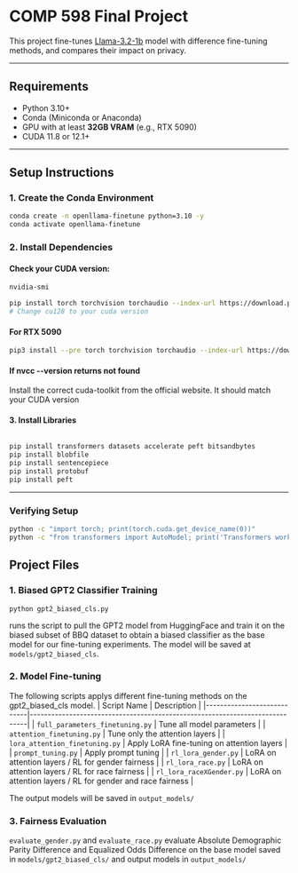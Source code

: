 # COMP 598 Final Project

This project fine-tunes [Llama-3.2-1b](https://huggingface.co/meta-llama/Llama-3.2-1B) model with difference fine-tuning methods, and compares their impact on privacy.

---

## Requirements

- Python 3.10+
- Conda (Miniconda or Anaconda)
- GPU with at least **32GB VRAM** (e.g., RTX 5090)
- CUDA 11.8 or 12.1+

---

## Setup Instructions
### 1. Create the Conda Environment

```bash
conda create -n openllama-finetune python=3.10 -y
conda activate openllama-finetune
```

### 2. Install Dependencies
#### Check your CUDA version:
```bash
nvidia-smi
``` 

```bash
pip install torch torchvision torchaudio --index-url https://download.pytorch.org/whl/cu128
# Change cu128 to your cuda version
```

#### For RTX 5090
```bash
pip3 install --pre torch torchvision torchaudio --index-url https://download.pytorch.org/whl/nightly/cu128
```

#### If nvcc --version returns not found
Install the correct cuda-toolkit from the official website. It should match your CUDA version 

#### 3. Install Libraries

```bash

pip install transformers datasets accelerate peft bitsandbytes
pip install blobfile
pip install sentencepiece
pip install protobuf
pip install peft
```
---

### Verifying Setup

```bash
python -c "import torch; print(torch.cuda.get_device_name(0))"
python -c "from transformers import AutoModel; print('Transformers working!')"
```

## Project Files
### 1. Biased GPT2 Classifier Training
```
python gpt2_biased_cls.py
```
runs the script to pull the GPT2 model from HuggingFace and train it on the biased subset of BBQ dataset to obtain a biased classifier as the base model for our fine-tuning experiments. The model will be saved at `models/gpt2_biased_cls`.

### 2. Model Fine-tuning
The following scripts applys different fine-tuning methods on the gpt2_biased_cls model.
| Script Name                 | Description                                                                 |
|----------------------------|-----------------------------------------------------------------------------|
| `full_parameters_finetuning.py`   | Tune all model parameters                                                 |
| `attention_finetuning.py`         | Tune only the attention layers                                            |
| `lora_attention_finetuning.py`    | Apply LoRA fine-tuning on attention layers                                |
| `prompt_tuning.py`                | Apply prompt tuning                                                       |
| `rl_lora_gender.py`              | LoRA on attention layers / RL for gender fairness |
| `rl_lora_race.py`               | LoRA on attention layers / RL for race fairness |
| `rl_lora_raceXGender.py`        | LoRA on attention layers / RL for gender and race fairness  |

The output models will be saved in `output_models/`

### 3. Fairness Evaluation
`evaluate_gender.py` and `evaluate_race.py` evaluate Absolute Demographic Parity Difference and Equalized Odds Difference on the base model saved in `models/gpt2_biased_cls/` and output models in `output_models/`
